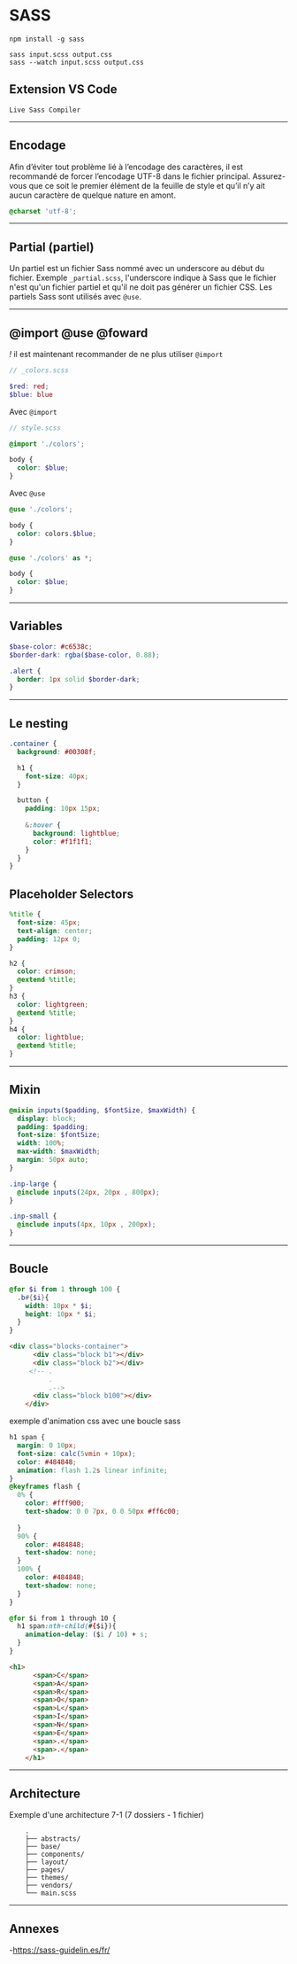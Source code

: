 # SASS

````shell script
npm install -g sass

sass input.scss output.css
sass --watch input.scss output.css
````

## Extension VS Code

`Live Sass Compiler`

---

## Encodage

Afin d’éviter tout problème lié à l’encodage des caractères, il est recommandé de forcer l’encodage UTF-8 dans le fichier principal. Assurez-vous que ce soit le premier élément de la feuille de style et qu’il n’y ait aucun caractère de quelque nature en amont.

````css
@charset 'utf-8';
````

---

## Partial (partiel)

Un partiel est un fichier Sass nommé avec un underscore au début du fichier.
Exemple `_partial.scss`,
l'underscore indique à Sass que le fichier n'est qu'un fichier partiel et qu'il ne doit pas générer un fichier CSS. Les partiels Sass sont utilisés avec `@use`.

---

## @import @use @foward

*!* il est maintenant recommander de ne plus utiliser `@import`

````scss
// _colors.scss

$red: red;
$blue: blue
````

Avec `@import`

````scss
// style.scss

@import './colors';

body {
  color: $blue;
}
````

Avec `@use`

````scss
@use './colors';

body {
  color: colors.$blue;
}
````

````scss
@use './colors' as *;

body {
  color: $blue;
}
````

---

## Variables

````scss
$base-color: #c6538c;
$border-dark: rgba($base-color, 0.88);

.alert {
  border: 1px solid $border-dark;
}
````

---

## Le nesting

````scss
.container {
  background: #00308f;

  h1 {
    font-size: 40px;
  }

  button {
    padding: 10px 15px;
    
    &:hover {
      background: lightblue;
      color: #f1f1f1;
    }
  }
}
````

## Placeholder Selectors

````scss
%title {
  font-size: 45px;
  text-align: center;
  padding: 12px 0;
}

h2 {
  color: crimson;
  @extend %title;
}
h3 {
  color: lightgreen;
  @extend %title;
}
h4 {
  color: lightblue;
  @extend %title;
}
````

---

## Mixin

````scss
@mixin inputs($padding, $fontSize, $maxWidth) {
  display: block;
  padding: $padding;
  font-size: $fontSize;
  width: 100%;
  max-width: $maxWidth;
  margin: 50px auto;
}

.inp-large {
  @include inputs(24px, 20px , 800px);
}

.inp-small {
  @include inputs(4px, 10px , 200px);
}
````

---

## Boucle

````scss
@for $i from 1 through 100 {
  .b#{$i}{
    width: 10px * $i;
    height: 10px * $i;
  }
}
````

````html
<div class="blocks-container">
      <div class="block b1"></div>
      <div class="block b2"></div>
     <!-- . 
          .
          .-->
      <div class="block b100"></div>
    </div>
````

exemple d'animation css avec une boucle sass

````css
h1 span {
  margin: 0 10px;
  font-size: calc(5vmin + 10px);
  color: #484848;
  animation: flash 1.2s linear infinite;
}
@keyframes flash {
  0% {
    color: #fff900;
    text-shadow: 0 0 7px, 0 0 50px #ff6c00;
    
  }
  90% {
    color: #484848;
    text-shadow: none;
  }
  100% {
    color: #484848;
    text-shadow: none;
  }
}

@for $i from 1 through 10 {
  h1 span:nth-child(#{$i}){
    animation-delay: ($i / 10) + s;
  }
}
````

````html
<h1>
      <span>C</span>
      <span>A</span>
      <span>R</span>
      <span>O</span>
      <span>L</span>
      <span>I</span>
      <span>N</span>
      <span>E</span>
      <span>.</span>
      <span>.</span>
    </h1>
````

---

## Architecture

 Exemple d'une architecture 7-1 (7 dossiers - 1 fichier)

````text
    .
    ├── abstracts/
    ├── base/
    ├── components/
    ├── layout/
    ├── pages/
    ├── themes/
    ├── vendors/
    └── main.scss
````

---

## Annexes

-<https://sass-guidelin.es/fr/>
